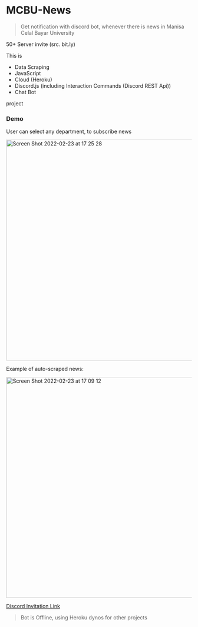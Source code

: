 # MCBU-News
> Get notification with discord bot, whenever there is news in Manisa Celal Bayar University

50+ Server invite (src. bit.ly)

This is 
* Data Scraping
* JavaScript
* Cloud (Heroku)
* Discord.js (including Interaction Commands (Discord REST Api))
* Chat Bot

project

### Demo

<p>User can select any department, to subscribe news</p>
<img width="600" alt="Screen Shot 2022-02-23 at 17 25 28" src="https://user-images.githubusercontent.com/23340400/202569606-ed0b09e9-60b1-4479-b307-fdd672c557c1.png">

<p>Example of auto-scraped news:</p>
<img width="600" alt="Screen Shot 2022-02-23 at 17 09 12" src="https://user-images.githubusercontent.com/23340400/202570109-5a8a833b-2947-47a7-801c-40d017e26c2a.png">


[Discord Invitation Link](https://bit.ly/3IdSThi)
> Bot is Offline, using Heroku dynos for other projects
